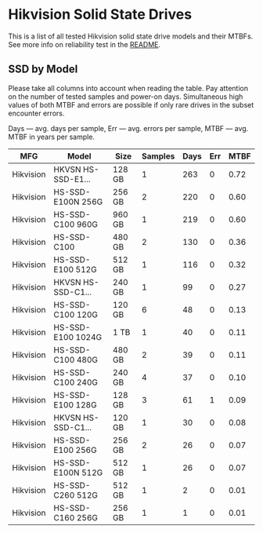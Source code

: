Hikvision Solid State Drives
============================

This is a list of all tested Hikvision solid state drive models and their MTBFs. See
more info on reliability test in the [README](https://github.com/linuxhw/SMART).

SSD by Model
------------

Please take all columns into account when reading the table. Pay attention on the
number of tested samples and power-on days. Simultaneous high values of both MTBF
and errors are possible if only rare drives in the subset encounter errors.

Days — avg. days per sample,
Err  — avg. errors per sample,
MTBF — avg. MTBF in years per sample.

| MFG       | Model              | Size   | Samples | Days  | Err   | MTBF |
|-----------|--------------------|--------|---------|-------|-------|------|
| Hikvision | HKVSN HS-SSD-E1... | 128 GB | 1       | 263   | 0     | 0.72   |
| Hikvision | HS-SSD-E100N 256G  | 256 GB | 2       | 220   | 0     | 0.60   |
| Hikvision | HS-SSD-C100 960G   | 960 GB | 1       | 219   | 0     | 0.60   |
| Hikvision | HS-SSD-C100        | 480 GB | 2       | 130   | 0     | 0.36   |
| Hikvision | HS-SSD-E100 512G   | 512 GB | 1       | 116   | 0     | 0.32   |
| Hikvision | HKVSN HS-SSD-C1... | 240 GB | 1       | 99    | 0     | 0.27   |
| Hikvision | HS-SSD-C100 120G   | 120 GB | 6       | 48    | 0     | 0.13   |
| Hikvision | HS-SSD-E100 1024G  | 1 TB   | 1       | 40    | 0     | 0.11   |
| Hikvision | HS-SSD-C100 480G   | 480 GB | 2       | 39    | 0     | 0.11   |
| Hikvision | HS-SSD-C100 240G   | 240 GB | 4       | 37    | 0     | 0.10   |
| Hikvision | HS-SSD-E100 128G   | 128 GB | 3       | 61    | 1     | 0.09   |
| Hikvision | HKVSN HS-SSD-C1... | 120 GB | 1       | 30    | 0     | 0.08   |
| Hikvision | HS-SSD-E100 256G   | 256 GB | 2       | 26    | 0     | 0.07   |
| Hikvision | HS-SSD-E100N 512G  | 512 GB | 1       | 26    | 0     | 0.07   |
| Hikvision | HS-SSD-C260 512G   | 512 GB | 1       | 2     | 0     | 0.01   |
| Hikvision | HS-SSD-C160 256G   | 256 GB | 1       | 1     | 0     | 0.01   |

